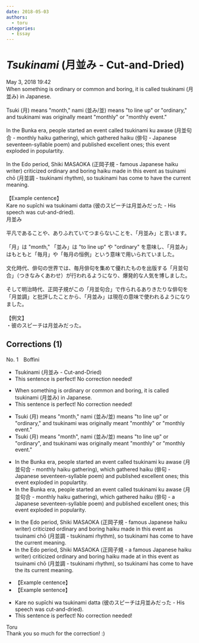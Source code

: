 ```yaml
---
date: 2018-05-03
authors:
  - toru
categories:
  - Essay
---
```


<h1 id="subject_show"><strong><em>Tsukinami</strong></em> (月並み - Cut-and-Dried)</h1>
<div class="date">May 3, 2018 19:42</div>
<div id="post"><div id="body_show_ori">
When something is ordinary or common and boring, it is called tsukinami (月並み) in Japanese.<br/><br/>Tsuki (月) means "month," nami (並み/並) means "to line up" or "ordinary," and tsukinami was originally meant "monthly" or "monthly event."<br/><br/>In the Bunka era, people started an event called tsukinami ku awase (月並句合 - monthly haiku gathering), which gathered haiku (俳句 - Japanese seventeen-syllable poem) and published excellent ones; this event exploded in populartity.<br/><br/>In the Edo period, Shiki MASAOKA (正岡子規 - famous Japanese haiku writer) criticized ordinary and boring haiku made in this event as tsuinami chō (月並調 - tsukinami rhythm), so tsukinami has come to have the current meaning.<br/><br/>【Example centence】<br/>Kare no supīchi wa tsukinami datta (彼のスピーチは月並みだった - His speech was cut-and-dried).
</div></div>

<!-- more -->

<div id="post_ja"><div id="body_show_mo">
月並み<br/><br/>平凡であることや、ありふれていてつまらないことを、「月並み」と言います。<br/><br/>「月」は "month," 「並み」は "to line up" や "ordinary" を意味し、「月並み」はもともと「毎月」や「毎月の恒例」という意味で用いられていました。<br/><br/>文化時代、俳句の世界では、毎月俳句を集めて優れたものを出版する「月並句合」（つきなみくあわせ）が行われるようになり、爆発的な人気を博しました。<br/><br/>そして明治時代、正岡子規がこの「月並句合」で作られるありきたりな俳句を「月並調」と批評したことから、「月並み」は現在の意味で使われるようになりました。<br/><br/>【例文】<br/>・彼のスピーチは月並みだった。
</div></div>

## Corrections (1)
<div id="block"><div class="first_name"> No. 1　<span class="just_name">Boffini</span></div><div id="block2">
<ul class="correction_field">
<li class="incorrect">Tsukinami (月並み - Cut-and-Dried)</li>
<li class="corrected perfect">This sentence is perfect! No correction needed!</li>
</ul>
<ul class="correction_field">
<li class="incorrect">When something is ordinary or common and boring, it is called tsukinami (月並み) in Japanese.</li>
<li class="corrected perfect">This sentence is perfect! No correction needed!</li>
</ul>
<ul class="correction_field">
<li class="incorrect">Tsuki (月) means "month," nami (並み/並) means "to line up" or "ordinary," and tsukinami was originally meant "monthly" or "monthly event."</li>
<li class="corrected correct">
Tsuki (月) means "month"<span class="f_red">,</span> nami (並み/並) means "to line up" or "ordinary"<span class="f_red">,</span> and tsukinami <span class="sline">was</span> originally meant "monthly" or "monthly event."
</li>
</ul>
<ul class="correction_field">
<li class="incorrect">In the Bunka era, people started an event called tsukinami ku awase (月並句合 - monthly haiku gathering), which gathered haiku (俳句 - Japanese seventeen-syllable poem) and published excellent ones; this event exploded in populartity.</li>
<li class="corrected correct">
In the Bunka era, people started an event called tsukinami ku awase (月並句合 - monthly haiku gathering), which gathered haiku (俳句 - <span class="f_blue">a </span>Japanese seventeen-syllable poem) and published excellent ones; this event exploded in <span class="f_blue">popularity.</span>
</li>
</ul>
<ul class="correction_field">
<li class="incorrect">In the Edo period, Shiki MASAOKA (正岡子規 - famous Japanese haiku writer) criticized ordinary and boring haiku made in this event as tsuinami chō (月並調 - tsukinami rhythm), so tsukinami has come to have the current meaning.</li>
<li class="corrected correct">
In the Edo period, Shiki MASAOKA (正岡子規 - <span class="f_blue">a</span> famous Japanese haiku writer) criticized ordinary and boring haiku made <span class="f_red">at</span> <span class="sline">in</span> this event as tsuinami chō (月並調 - tsukinami rhythm), so tsukinami has come to have <span class="sline">the</span> <span class="f_red">its </span>current meaning.
</li>
</ul>
<ul class="correction_field">
<li class="incorrect">【Example centence】</li>
<li class="corrected correct">
【Example <span class="f_red">s</span>entence】
</li>
</ul>
<ul class="correction_field">
<li class="incorrect">Kare no supīchi wa tsukinami datta (彼のスピーチは月並みだった - His speech was cut-and-dried).</li>
<li class="corrected perfect">This sentence is perfect! No correction needed!</li>
</ul>
</div><div class="name"><span class="just_name">Toru</span><br>
Thank you so much for the correction! :)
</div>
</div>
